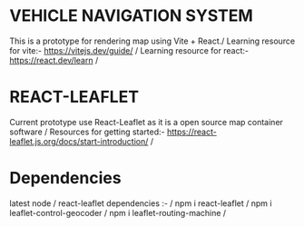 # VEHICLE NAVIGATION SYSTEM

This is a prototype for rendering map using Vite + React./
Learning resource for vite:- https://vitejs.dev/guide/ /
Learning resource for react:- https://react.dev/learn /

# REACT-LEAFLET

Current prototype use React-Leaflet as it is a open source map container software /
Resources for getting started:- https://react-leaflet.js.org/docs/start-introduction/ /

# Dependencies 
latest node /
react-leaflet dependencies :- /
npm i react-leaflet /
npm i leaflet-control-geocoder /
npm i leaflet-routing-machine /